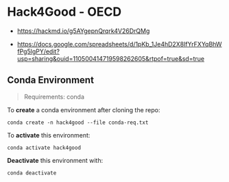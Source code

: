 # Hack4Good - OECD

* https://hackmd.io/g5AYgepnQrqrk4V26DrQMg

* https://docs.google.com/spreadsheets/d/1pKb_1Je4hD2X8IfYrFXYqBhWfPg5lgPY/edit?usp=sharing&ouid=110500414719598262605&rtpof=true&sd=true

## Conda Environment

> Requirements: conda

To **create** a conda environment after cloning the repo:
```
conda create -n hack4good --file conda-req.txt
```

To **activate** this environment:
```
conda activate hack4good
```

**Deactivate** this environment with:
```
conda deactivate
```

